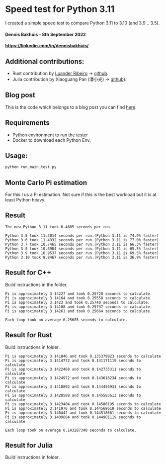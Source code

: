 # Speed test for Python 3.11
I created a simple speed test to compare Python 3.11 to 3.10 (and 3.9 .. 3.5).

#### Dennis Bakhuis - 8th September 2022
#### https://linkedin.com/in/dennisbakhuis/

## Additional contributions:
- Rust contribution by [Luander Ribeiro](https://linkedin.com/in/luander/) -> [github](https://github.com/luander).
- Julia contribution by Xiaoguang Pan (潘小光) -> [github](https://github.com/panxiaoguang)).


## Blog post
This is the code which belongs to a blog post you can find [here](https://towardsdatascience.com/python-3-14-will-be-faster-than-c-a97edd01d65d).

## Requirements
- Python environment to run the tester
- Docker to download each Python Env.

## Usage:
```bash
python run_main_test.py
```

## Monte Carlo Pi estimation
For this I us a Pi estimation. Not sure if this is the best workload but it is at least Python heavy.

## Result
```stdout
The new Python 3.11 took 6.4605 seconds per run.

Python 3.5 took 11.3014 seconds per run.(Python 3.11 is 74.9% faster)
Python 3.6 took 11.4332 seconds per run.(Python 3.11 is 77.0% faster)
Python 3.7 took 10.7465 seconds per run.(Python 3.11 is 66.3% faster)
Python 3.8 took 10.6904 seconds per run.(Python 3.11 is 65.5% faster)
Python 3.9 took 10.9537 seconds per run.(Python 3.11 is 69.5% faster)
Python 3.10 took 8.8467 seconds per run.(Python 3.11 is 36.9% faster)
```

## Result for C++
Build instructions in the folder.
```stdout
Pi is approximately 3.14227 and took 0.25728 seconds to calculate.
Pi is approximately 3.14164 and took 0.25558 seconds to calculate.
Pi is approximately 3.1423 and took 0.25740 seconds to calculate.
Pi is approximately 3.14108 and took 0.25737 seconds to calculate.
Pi is approximately 3.14261 and took 0.25664 seconds to calculate.

Each loop took on average 0.25685 seconds to calculate.
```

## Result for Rust
Build instructions in folder.
```stdout
Pi is approximately 3.141846 and took 0.135379923 seconds to calculate
Pi is approximately 3.1414772 and took 0.141171119 seconds to calculate
Pi is approximately 3.1422468 and took 0.142733311 seconds to calculate
Pi is approximately 3.1424972 and took 0.143618234 seconds to calculate
Pi is approximately 3.1418892 and took 0.144456931 seconds to calculate
Pi is approximately 3.1420588 and took 0.145583613 seconds to calculate
Pi is approximately 3.1423404 and took 0.14586195 seconds to calculate
Pi is approximately 3.141976 and took 0.144568619 seconds to calculate
Pi is approximately 3.140442 and took 0.144518661 seconds to calculate
Pi is approximately 3.1409804 and took 0.144981119 seconds to calculate

Each loop took on average 0.143287348 seconds to calculate.
```

## Result for Julia
Build instructions in folder.
```stdout


```
